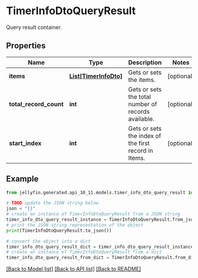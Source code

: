 # TimerInfoDtoQueryResult

Query result container.

## Properties

Name | Type | Description | Notes
------------ | ------------- | ------------- | -------------
**items** | [**List[TimerInfoDto]**](TimerInfoDto.md) | Gets or sets the items. | [optional] 
**total_record_count** | **int** | Gets or sets the total number of records available. | [optional] 
**start_index** | **int** | Gets or sets the index of the first record in Items. | [optional] 

## Example

```python
from jellyfin.generated.api_10_11.models.timer_info_dto_query_result import TimerInfoDtoQueryResult

# TODO update the JSON string below
json = "{}"
# create an instance of TimerInfoDtoQueryResult from a JSON string
timer_info_dto_query_result_instance = TimerInfoDtoQueryResult.from_json(json)
# print the JSON string representation of the object
print(TimerInfoDtoQueryResult.to_json())

# convert the object into a dict
timer_info_dto_query_result_dict = timer_info_dto_query_result_instance.to_dict()
# create an instance of TimerInfoDtoQueryResult from a dict
timer_info_dto_query_result_from_dict = TimerInfoDtoQueryResult.from_dict(timer_info_dto_query_result_dict)
```
[[Back to Model list]](README.md#documentation-for-models) [[Back to API list]](README.md#documentation-for-api-endpoints) [[Back to README]](README.md)



